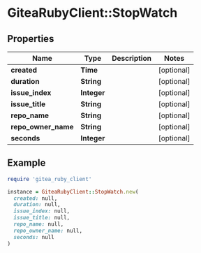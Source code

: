# GiteaRubyClient::StopWatch

## Properties

| Name | Type | Description | Notes |
| ---- | ---- | ----------- | ----- |
| **created** | **Time** |  | [optional] |
| **duration** | **String** |  | [optional] |
| **issue_index** | **Integer** |  | [optional] |
| **issue_title** | **String** |  | [optional] |
| **repo_name** | **String** |  | [optional] |
| **repo_owner_name** | **String** |  | [optional] |
| **seconds** | **Integer** |  | [optional] |

## Example

```ruby
require 'gitea_ruby_client'

instance = GiteaRubyClient::StopWatch.new(
  created: null,
  duration: null,
  issue_index: null,
  issue_title: null,
  repo_name: null,
  repo_owner_name: null,
  seconds: null
)
```

